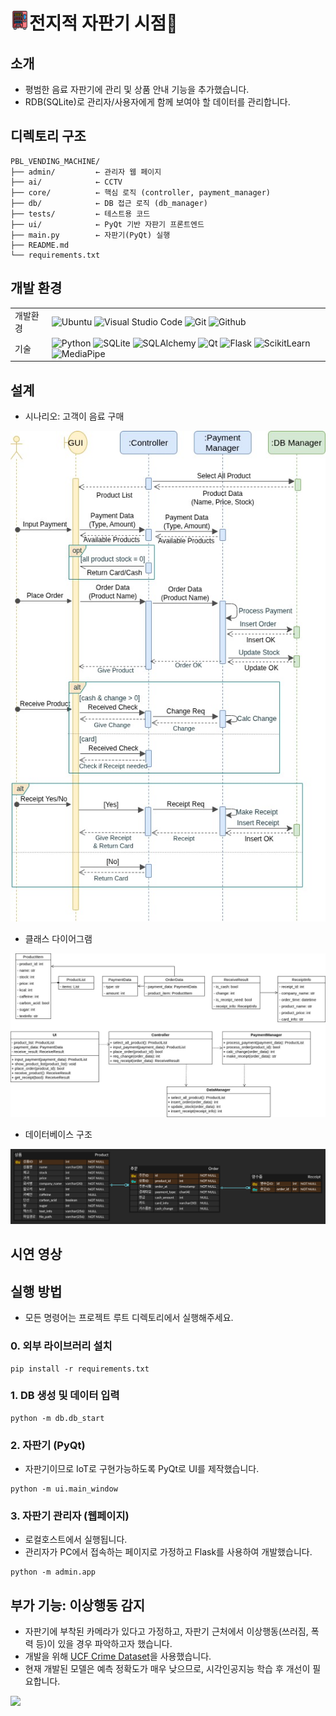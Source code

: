 # <img src="assets/vending-machine.png" width="30"/>전지적 자판기 시점👀

## 소개
- 평범한 음료 자판기에 관리 및 상품 안내 기능을 추가했습니다.
- RDB(SQLite)로 관리자/사용자에게 함께 보여야 할 데이터를 관리합니다.

## 디렉토리 구조
```
PBL_VENDING_MACHINE/
├── admin/         ← 관리자 웹 페이지
├── ai/            ← CCTV 
├── core/          ← 핵심 로직 (controller, payment_manager)
├── db/            ← DB 접근 로직 (db_manager)
├── tests/         ← 테스트용 코드
├── ui/            ← PyQt 기반 자판기 프론트엔드
├── main.py        ← 자판기(PyQt) 실행
├── README.md
└── requirements.txt
```

## 개발 환경
|   |   |
|---|---|
|개발환경|![Ubuntu](https://img.shields.io/badge/Ubuntu-E95420?style=for-the-badge&logo=Ubuntu&logoColor=white) ![Visual Studio Code](https://img.shields.io/badge/Visual%20Studio%20Code-007ACC?style=for-the-badge&logo=Visual%20Studio%20Code&logoColor=white) ![Git](https://img.shields.io/badge/Git-F05032?style=for-the-badge&logo=Git&logoColor=white) ![Github](https://img.shields.io/badge/GitHub-181717?style=for-the-badge&logo=GitHub&logoColor=white)|
|기술|![Python](https://img.shields.io/badge/python-3776AB?style=for-the-badge&logo=python&logoColor=white) ![SQLite](https://img.shields.io/badge/sqlite-003B57?style=for-the-badge&logo=sqlite&logoColor=white) ![SQLAlchemy](https://img.shields.io/badge/SQLAlchemy-D71F00?style=for-the-badge&logo=SQLAlchemy&logoColor=white) ![Qt](https://img.shields.io/badge/Qt-41CD52?style=for-the-badge&logo=Qt&logoColor=white) ![Flask](https://img.shields.io/badge/flask-000000?style=for-the-badge&logo=flask&logoColor=white) ![ScikitLearn](https://img.shields.io/badge/scikitlearn-F7931E?style=for-the-badge&logo=scikitlearn&logoColor=white) ![MediaPipe](https://img.shields.io/badge/mediapipe-0097A7?style=for-the-badge&logo=mediapipe&logoColor=white)|

## 설계
- 시나리오: 고객이 음료 구매
<p align="center">
  <img src="design/SequenceDiagram.jpg">
</p>

- 클래스 다이어그램
<img src="design/ClassDiagram.jpg">

- 데이터베이스 구조
<img src="design/ERD.png">

## 시연 영상

## 실행 방법
- 모든 명령어는 프로젝트 루트 디렉토리에서 실행해주세요.
### 0. 외부 라이브러리 설치
```
pip install -r requirements.txt
```

### 1. DB 생성 및 데이터 입력
```
python -m db.db_start
```

### 2. 자판기 (PyQt)
- 자판기이므로 IoT로 구현가능하도록 PyQt로 UI를 제작했습니다.
```
python -m ui.main_window
```

### 3. 자판기 관리자 (웹페이지)
- 로컬호스트에서 실행됩니다.
- 관리자가 PC에서 접속하는 페이지로 가정하고 Flask를 사용하여 개발했습니다.
```
python -m admin.app
```

## 부가 기능: 이상행동 감지
- 자판기에 부착된 카메라가 있다고 가정하고, 자판기 근처에서 이상행동(쓰러짐, 폭력 등)이 있을 경우 파악하고자 했습니다.
- 개발을 위해 [UCF Crime Dataset](https://www.crcv.ucf.edu/research/real-world-anomaly-detection-in-surveillance-videos)을 사용했습니다.
- 현재 개발된 모델은 예측 정확도가 매우 낮으므로, 시각인공지능 학습 후 개선이 필요합니다.
<img src="assets/CCTV_mediapipe_with_random_forest.gif">
